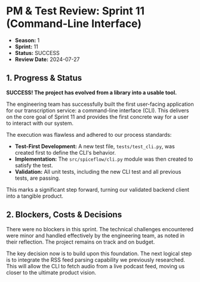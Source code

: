 # PM & Test Review: Sprint 11 (Command-Line Interface)

- **Season:** 1
- **Sprint:** 11
- **Status:** SUCCESS
- **Review Date:** 2024-07-27

## 1. Progress & Status

**SUCCESS! The project has evolved from a library into a usable tool.**

The engineering team has successfully built the first user-facing application for our transcription service: a command-line interface (CLI). This delivers on the core goal of Sprint 11 and provides the first concrete way for a user to interact with our system.

The execution was flawless and adhered to our process standards:
- **Test-First Development:** A new test file, `tests/test_cli.py`, was created first to define the CLI's behavior.
- **Implementation:** The `src/spiceflow/cli.py` module was then created to satisfy the test.
- **Validation:** All unit tests, including the new CLI test and all previous tests, are passing.

This marks a significant step forward, turning our validated backend client into a tangible product.

## 2. Blockers, Costs & Decisions

There were no blockers in this sprint. The technical challenges encountered were minor and handled effectively by the engineering team, as noted in their reflection. The project remains on track and on budget.

The key decision now is to build upon this foundation. The next logical step is to integrate the RSS feed parsing capability we previously researched. This will allow the CLI to fetch audio from a live podcast feed, moving us closer to the ultimate product vision. 